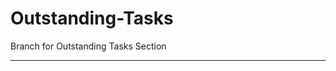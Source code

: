Outstanding-Tasks
================

Branch for Outstanding Tasks Section

-----------------------------------------


